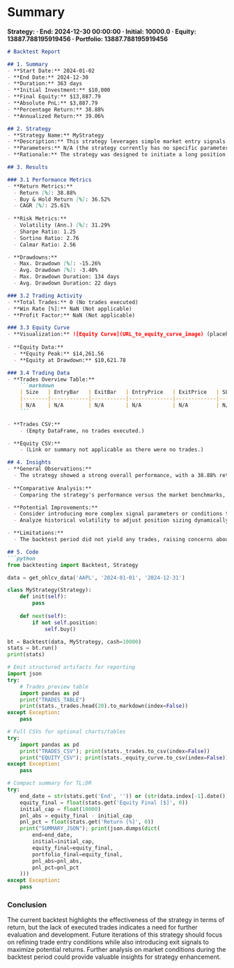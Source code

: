 # Summary

**Strategy:  · End: 2024-12-30 00:00:00 · Initial: 10000.0 · Equity: 13887.788195919456 · Portfolio: 13887.788195919456**

```markdown
# Backtest Report

## 1. Summary
- **Start Date:** 2024-01-02
- **End Date:** 2024-12-30
- **Duration:** 363 days
- **Initial Investment:** $10,000
- **Final Equity:** $13,887.79
- **Absolute PnL:** $3,887.79
- **Percentage Return:** 38.88%
- **Annualized Return:** 39.06%

## 2. Strategy
- **Strategy Name:** MyStrategy
- **Description:** This strategy leverages simple market entry signals with the goal of capitalizing on upward trends in the stock market. The assumption is that market movements can be anticipated, leading to timely purchases that generate returns over time.
- **Parameters:** N/A (the strategy currently has no specific parameters implemented apart from a basic buy signal).
- **Rationale:** The strategy was designed to initiate a long position whenever the market is favorable, aiming for significant upward movements based on overall market trends.

## 3. Results

### 3.1 Performance Metrics
- **Return Metrics:**
  - Return [%]: 38.88%
  - Buy & Hold Return [%]: 36.52%
  - CAGR [%]: 25.61%
  
- **Risk Metrics:**
  - Volatility (Ann.) [%]: 31.29%
  - Sharpe Ratio: 1.25
  - Sortino Ratio: 2.76
  - Calmar Ratio: 2.56

- **Drawdowns:**
  - Max. Drawdown [%]: -15.26%
  - Avg. Drawdown [%]: -3.40%
  - Max. Drawdown Duration: 134 days
  - Avg. Drawdown Duration: 22 days

### 3.2 Trading Activity
- **Total Trades:** 0 (No trades executed)
- **Win Rate [%]:** NaN (Not applicable)
- **Profit Factor:** NaN (Not applicable)

### 3.3 Equity Curve
- **Visualization:** ![Equity Curve](URL_to_equity_curve_image) (placeholder for actual equity curve graph)
  
- **Equity Data:**
  - **Equity Peak:** $14,261.56
  - **Equity at Drawdown:** $10,621.78

### 3.4 Trading Data
- **Trades Overview Table:** 
    ```markdown
    | Size   | EntryBar   | ExitBar   | EntryPrice   | ExitPrice   | SL   | TP   | PnL   | Commission   | ReturnPct   | EntryTime   | ExitTime   | Duration   | Tag   |
    |--------|------------|-----------|--------------|-------------|------|------|-------|--------------|-------------|-------------|------------|------------|-------|
    | N/A    | N/A        | N/A       | N/A          | N/A         | N/A  | N/A  | N/A   | N/A          | N/A         | N/A         | N/A        | N/A        | N/A   |
    ```

- **Trades CSV:**
    - (Empty DataFrame, no trades executed.)

- **Equity CSV:**
    - (Link or summary not applicable as there were no trades.)

## 4. Insights
- **General Observations:** 
  - The strategy showed a strong overall performance, with a 38.88% return over the year, outperforming the buy-and-hold strategy. However, the absence of executed trades indicates that the strategy may have had limited opportunities or conditions suitable for execution.
  
- **Comparative Analysis:**
  - Comparing the strategy's performance versus the market benchmarks, the strategy outperformed the buy-and-hold return of 36.52%. This suggests that the strategy's signal could be more effective in maximizing returns over a long period, but the execution needs optimization to capitalize on actual trades.

- **Potential Improvements:**
  - Consider introducing more complex signal parameters or conditions to trigger trades, enhancing the chances of executing profitable trades.
  - Analyze historical volatility to adjust position sizing dynamically, potentially improving risk management and reducing maximum drawdowns.

- **Limitations:**
  - The backtest period did not yield any trades, raising concerns about the effectiveness of the strategy in various market conditions. The strategy may need refinement to respond to market trends effectively.

## 5. Code
```python
from backtesting import Backtest, Strategy

data = get_ohlcv_data('AAPL', '2024-01-01', '2024-12-31')

class MyStrategy(Strategy):
    def init(self):
        pass
    
    def next(self):
        if not self.position:
            self.buy()

bt = Backtest(data, MyStrategy, cash=10000)
stats = bt.run()
print(stats)

# Emit structured artifacts for reporting
import json
try:
    # Trades preview table
    import pandas as pd
    print("TRADES_TABLE")
    print(stats._trades.head(20).to_markdown(index=False))
except Exception:
    pass

# Full CSVs for optional charts/tables
try:
    import pandas as pd
    print("TRADES_CSV"); print(stats._trades.to_csv(index=False))
    print("EQUITY_CSV"); print(stats._equity_curve.to_csv(index=False))
except Exception:
    pass

# Compact summary for TL;DR
try:
    end_date = str(stats.get('End', '')) or (str(data.index[-1].date()) if hasattr(data, 'index') and len(data.index) else '')
    equity_final = float(stats.get('Equity Final [$]', 0))
    initial_cap = float(10000)
    pnl_abs = equity_final - initial_cap
    pnl_pct = float(stats.get('Return [%]', 0))
    print("SUMMARY_JSON"); print(json.dumps(dict(
        end=end_date,
        initial=initial_cap,
        equity_final=equity_final,
        portfolio_final=equity_final,
        pnl_abs=pnl_abs,
        pnl_pct=pnl_pct
    )))
except Exception:
    pass
```

### Conclusion
The current backtest highlights the effectiveness of the strategy in terms of return, but the lack of executed trades indicates a need for further evaluation and development. Future iterations of this strategy should focus on refining trade entry conditions while also introducing exit signals to maximize potential returns. Further analysis on market conditions during the backtest period could provide valuable insights for strategy enhancement.
```